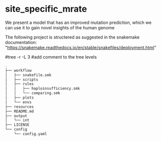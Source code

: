 # site_specific_mrate
We present a model that has  an improved mutation prediction, which we can use it to gain novel insights of the human genome

The following project is structered as suggested in the snakemake documentation: "https://snakemake.readthedocs.io/en/stable/snakefiles/deployment.html"

#tree -r -L 3
#add comment to the tree levels 

```bash
.
├── workflow
│   ├── snakefile.smk 
│   ├── scripts
│   ├── rules
│   │   ├── haploinsufficiency.smk 
│   │   └── comparing.smk
│   ├── plots
│   └── envs
├── resources
├── README.md
├── output
│   └── int
├── LICENSE
└── config
    └── config.yaml
```